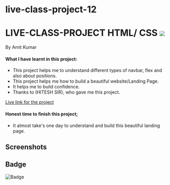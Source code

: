 # live-class-project-12

# LIVE-CLASS-PROJECT HTML/ CSS ![]("")
By Amit Kumar

#### What I have learnt in this project:
- This project helps me to understand different types of navbar, flex and also about positions.
- This project helps me how to build a beautiful website/Landing Page.
- It helps me to build confidence.
- Thanks to (HITESH SIR), who gave me this project.

[Live link for the project](live-class-projects-12.netlify.app)
#### Honest time to finish this project;
- It almost take's one day to understand and build this beautiful landing page.
 ## Screenshots
 [](https://live-class-project-09.netlify.app)
 










## Badge ##

![Badge](https://img.shields.io/badge/Project---12-orange)

